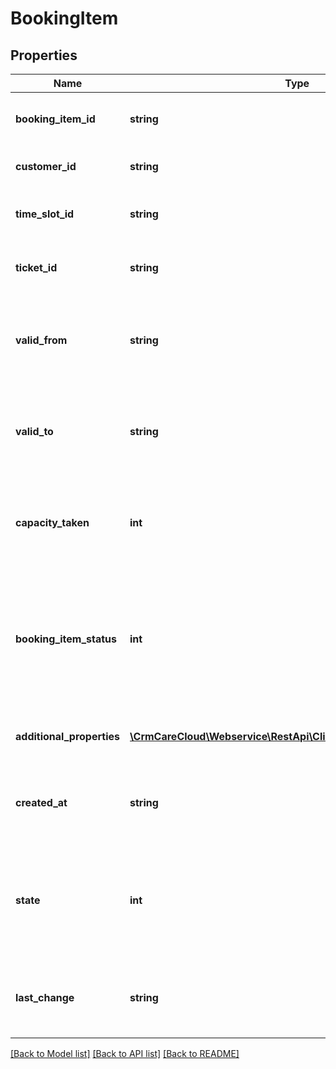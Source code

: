 # BookingItem

## Properties
Name | Type | Description | Notes
------------ | ------------- | ------------- | -------------
**booking_item_id** | **string** | The unique id of the booking item | [optional] 
**customer_id** | **string** | The unique id of the customer | [optional] 
**time_slot_id** | **string** | The unique id of the booking time slot | 
**ticket_id** | **string** | The unique id of the booking ticket | [optional] 
**valid_from** | **string** | Date and time when time slot starts *(YYYY-MM-DD HH:MM:SS)* | [optional] 
**valid_to** | **string** | Date and time when time slot ends *(YYYY-MM-DD HH:MM:SS)* | [optional] 
**capacity_taken** | **int** | How much capacity is taken by the booking item. If not set, value is 1 | [optional] [default to 1]
**booking_item_status** | **int** | Current status of the booking item *Possible values: 0 - created and not used / 1 - used / 2 - canceled* | 
**additional_properties** | [**\CrmCareCloud\Webservice\RestApi\Client\Model\PropertyRecord[]**](PropertyRecord.md) | List of additional property records | [optional] 
**created_at** | **string** | Date and time of the boking item *(YYYY-MM-DD HH:MM:SS)* | 
**state** | **int** | State of the booking item record *Possible values are: 0 - deleted / 1 - active / 2 - non active* | [optional] 
**last_change** | **string** | Date and time of the last change *(YYYY-MM-DD HH:MM:SS)* | [optional] 

[[Back to Model list]](../../README.md#documentation-for-models) [[Back to API list]](../../README.md#documentation-for-api-endpoints) [[Back to README]](../../README.md)

